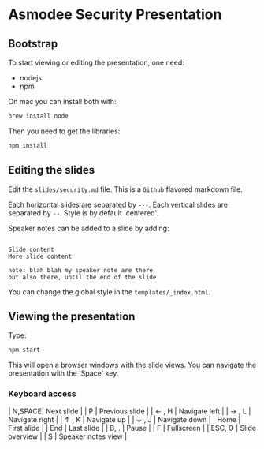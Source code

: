 # Asmodee Security Presentation

## Bootstrap

To start viewing or editing the presentation, one need:

* nodejs
* npm

On mac you can install both with:

~~~sh
brew install node
~~~

Then you need to get the libraries:

~~~sh
npm install
~~~


## Editing the slides

Edit the `slides/security.md` file.
This is a `Github` flavored markdown file.

Each horizontal slides are separated by `---`. Each vertical slides are separated by `--`.
Style is by default 'centered'.

Speaker notes can be added to a slide by adding:

~~~text

Slide content
More slide content

note: blah blah my speaker note are there
but also there, until the end of the slide
~~~

You can change the global style in the `templates/_index.html`.

## Viewing the presentation

Type:

~~~sh
npm start
~~~

This will open a browser windows with the slide views. You can navigate the presentation with the 'Space' key.

### Keyboard access

| N,SPACE| Next slide         |
| P      | Previous slide     |
| ← , H  | Navigate left      |
| → , L  | Navigate right     |
| ↑ , K  | Navigate up        |
| ↓ , J  | Navigate down      |
| Home   | First slide        |
| End    | Last slide         |
| B, .   | Pause              |
| F      | Fullscreen         |
| ESC, O | Slide overview     |
| S	     | Speaker notes view |
